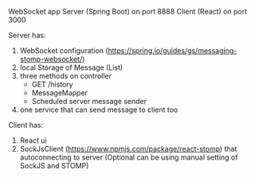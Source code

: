 WebSocket app
Server (Spring Boot) on port 8888
Client (React) on port 3000

Server has:

  1) WebSocket configuration (https://spring.io/guides/gs/messaging-stomp-websocket/)
  2) local Storage of Message (List<Message>)
  3) three methods on controller
      - GET /history
      - MessageMapper 
      - Scheduled server message sender
  4) one service that can send message to client too
  
  
Client has:
  
  1) React ui
  2) SockJsClient (https://www.npmjs.com/package/react-stomp) that autoconnecting to server
      (Optional can be using manual setting of SockJS and STOMP) 
